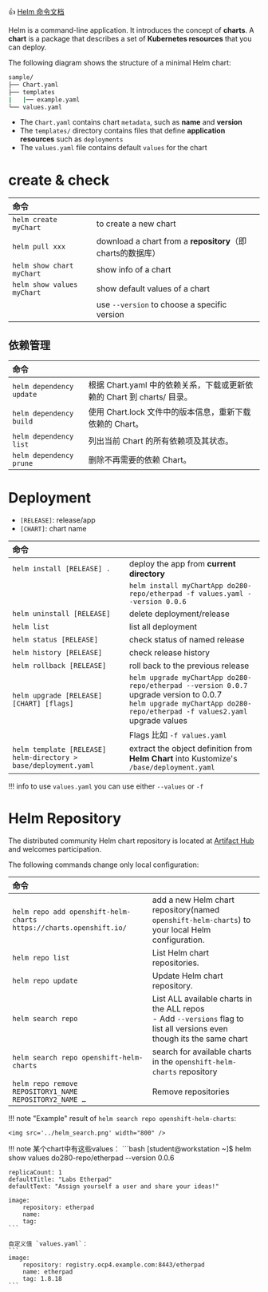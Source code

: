 
👍 [Helm 命令文档](https://helm.sh/docs/helm/)


Helm is a command-line application. It introduces the concept of **charts**. A **chart** is a package that describes a set of **Kubernetes resources** that you can deploy.

The following diagram shows the structure of a minimal Helm chart:

```bash
sample/
├── Chart.yaml
├── templates
|   |── example.yaml
└── values.yaml
```

- The `Chart.yaml` contains chart `metadata`, such as **name** and **version**
- The `templates/` directory contains files that define **application resources** such as `deployments`
- The `values.yaml` file contains default `values` for the chart



# create & check

|命令||
|:-|:-|
|`helm create myChart` |to create a new chart |
|`helm pull xxx` |download a chart from a **repository**（即charts的数据库） |
|`helm show chart myChart` |show info of a chart |
|`helm show values myChart` |show default values of a chart |
| |use `--version` to choose a specific version |


## 依赖管理
|命令||
|:-|:-|
| `helm dependency update`| 根据 Chart.yaml 中的依赖关系，下载或更新依赖的 Chart 到 charts/ 目录。|
| `helm dependency build`| 使用 Chart.lock 文件中的版本信息，重新下载依赖的 Chart。|
| `helm dependency list`| 列出当前 Chart 的所有依赖项及其状态。|
| `helm dependency prune`| 删除不再需要的依赖 Chart。|

# Deployment

- `[RELEASE]`: release/app
- `[CHART]`: chart name

|命令||
|:-|:-|
|`helm install [RELEASE] .` |deploy the app from <b>current directory</b> |
| |`helm install myChartApp do280-repo/etherpad -f values.yaml --version 0.0.6` |
|`helm uninstall [RELEASE]` |delete deployment/release |
|`helm list` |list all deployment |
|`helm status [RELEASE]` |check status of named release |
|`helm history [RELEASE]` |check release history |
|`helm rollback [RELEASE]` |roll back to the previous release |
|`helm upgrade [RELEASE] [CHART] [flags]` |`helm upgrade myChartApp do280-repo/etherpad --version 0.0.7`  upgrade version to 0.0.7 <br/>`helm upgrade myChartApp do280-repo/etherpad -f values2.yaml`  upgrade values <br/>|
||Flags 比如 `-f values.yaml`|
|`helm template [RELEASE] helm-directory > base/deployment.yaml` |extract the object definition from <b>Helm Chart</b> into Kustomize's `/base/deployment.yaml`|

!!! info
    to use `values.yaml` you can use either `--values` or `-f` 

# Helm Repository
The distributed community Helm chart repository is located at [Artifact Hub](https://artifacthub.io/packages/search?kind=0) and welcomes participation.


The following commands change only local configuration:

|命令||
|:-|:-|
|`helm repo add openshift-helm-charts https://charts.openshift.io/` |add a new Helm chart repository(named `openshift-helm-charts`) to your local Helm configuration. |
|`helm repo list` |List Helm chart repositories.|
|`helm repo update ` |Update Helm chart repository.|
|`helm search repo` |List ALL available charts in the ALL repos<br/>- Add `--versions` flag to list all versions even though its the same chart|
|`helm search repo openshift-helm-charts` |search for available charts in the `openshift-helm-charts` repository|
|`helm repo remove REPOSITORY1_NAME REPOSITORY2_NAME …​	` |Remove repositories |

!!! note "Example"
    result of `helm search repo openshift-helm-charts`:

    <img src='../helm_search.png' width="800" />

!!! note
    某个chart中有这些values：
    ```bash
    [student@workstation ~]$ helm show values do280-repo/etherpad --version 0.0.6

    replicaCount: 1
    defaultTitle: "Labs Etherpad"
    defaultText: "Assign yourself a user and share your ideas!"

    image:
        repository: etherpad
        name:
        tag:
    ```

    自定义值 `values.yaml`：
    ```
    image:
        repository: registry.ocp4.example.com:8443/etherpad
        name: etherpad
        tag: 1.8.18
    ```
